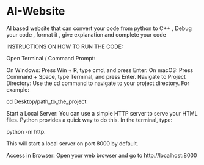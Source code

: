 # AI-Website
AI based website that can convert your code from python to C++ , Debug your code , format it , give explanation and complete your code

INSTRUCTIONS ON HOW TO RUN THE CODE:

Open Terminal / Command Prompt:

On Windows: Press Win + R, type cmd, and press Enter.
On macOS: Press Command + Space, type Terminal, and press Enter.
Navigate to Project Directory: Use the cd command to navigate to your project directory. For example:

cd Desktop/path_to_the_project

Start a Local Server: You can use a simple HTTP server to serve your HTML files. Python provides a quick way to do this. In the terminal, type:

python -m http.

This will start a local server on port 8000 by default.

Access in Browser: Open your web browser and go to http://localhost:8000
